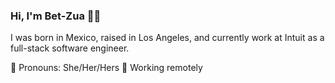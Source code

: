 ### Hi, I'm Bet-Zua 👋🏼


I was born in Mexico, raised in Los Angeles, and currently work at Intuit as a full-stack software engineer.

🤝  Pronouns: She/Her/Hers
📌 Working remotely
